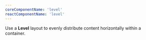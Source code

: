 ```yaml
---
coreComponentName: 'level'
reactComponentName: 'level'
---
```

Use a **Level** layout to evenly distribute content horizontally within a container.
